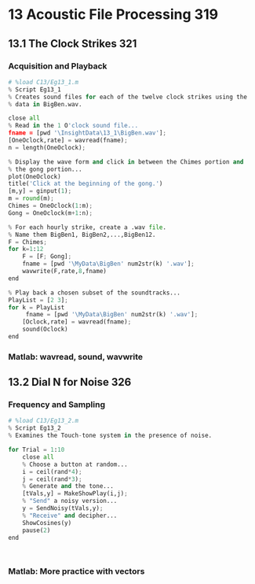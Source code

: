 
# 13 Acoustic File Processing 319
## 13.1 The Clock Strikes 321
### Acquisition and Playback


```python
# %load C13/Eg13_1.m
% Script Eg13_1
% Creates sound files for each of the twelve clock strikes using the
% data in BigBen.wav. 

close all
% Read in the 1 O'clock sound file...
fname = [pwd '\InsightData\13_1\BigBen.wav'];
[OneOclock,rate] = wavread(fname);
n = length(OneOclock);

% Display the wave form and click in between the Chimes portion and
% the gong portion...
plot(OneOclock)
title('Click at the beginning of the gong.')
[m,y] = ginput(1);
m = round(m);
Chimes = OneOclock(1:m);
Gong = OneOclock(m+1:n);

% For each hourly strike, create a .wav file.
% Name them BigBen1, BigBen2,...,BigBen12.
F = Chimes;
for k=1:12
    F = [F; Gong];
    fname = [pwd '\MyData\BigBen' num2str(k) '.wav'];
    wavwrite(F,rate,8,fname)
end

% Play back a chosen subset of the soundtracks...
PlayList = [2 3];
for k = PlayList
     fname = [pwd '\MyData\BigBen' num2str(k) '.wav'];
    [Oclock,rate] = wavread(fname);
    sound(Oclock)
end
```

### Matlab: wavread, sound, wavwrite
## 13.2 Dial N for Noise 326
### Frequency and Sampling


```python
# %load C13/Eg13_2.m
% Script Eg13_2
% Examines the Touch-tone system in the presence of noise.

for Trial = 1:10
    close all
    % Choose a button at random...
    i = ceil(rand*4); 
    j = ceil(rand*3); 
    % Generate and the tone...
    [tVals,y] = MakeShowPlay(i,j);
    % "Send" a noisy version...
    y = SendNoisy(tVals,y);
    % "Receive" and decipher...
    ShowCosines(y)
    pause(2)
end




```

### Matlab: More practice with vectors
